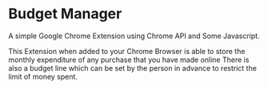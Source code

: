 # Budget Manager
A simple Google Chrome Extension using Chrome API and Some Javascript.

This Extension when added to your Chrome Browser is able to store the monthly expenditure of any purchase that you have made online
There is also a budget line which can be set by the person in advance to restrict the limit of money spent.
